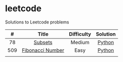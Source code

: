 # leetcode
Solutions to Leetcode problems

| **#** |                     **Title**                     | **Difficulty** |                                **Solution**                               |
|:-----:|:-------------------------------------------------:|:--------------:|:-------------------------------------------------------------------------:|
|  78   | [Subsets](https://leetcode.com/problems/subsets/) |     Medium     | [Python](https://github.com/doublewhy/leetcode/tree/main/LC_0078_Subsets) |
|  509  | [Fibonacci Number](https://leetcode.com/problems/fibonacci-number/)|Easy|[Python](https://github.com/doublewhy/leetcode/tree/main/LC_0509_Fibonacci_Number)|
|       |                                                   |                |                                                                           |
